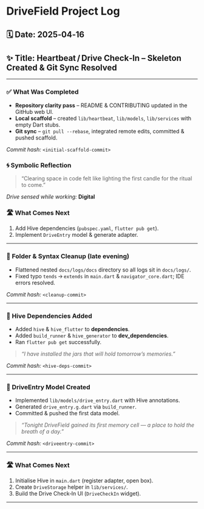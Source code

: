 # DriveField Project Log

## 🗓️ Date: 2025‑04‑16  
## ✨ Title: Heartbeat / Drive Check‑In – Skeleton Created & Git Sync Resolved
* * *

### ✅ What Was Completed
- **Repository clarity pass** – README & CONTRIBUTING updated in the GitHub web UI.  
- **Local scaffold** – created `lib/heartbeat`, `lib/models`, `lib/services` with empty Dart stubs.  
- **Git sync** – `git pull --rebase`, integrated remote edits, committed & pushed scaffold.  

*Commit hash:* `<initial‑scaffold‑commit>`

### 🌀 Symbolic Reflection
> “Clearing space in code felt like lighting the first candle for the ritual to come.”

*Drive sensed while working:* **Digital**

### 🛣️ What Comes Next
1. Add Hive dependencies (`pubspec.yaml`, `flutter pub get`).  
2. Implement `DriveEntry` model & generate adapter.

* * *

### 🔧 Folder & Syntax Cleanup (late evening)
- Flattened nested `docs/logs/docs` directory so all logs sit in `docs/logs/`.  
- Fixed typo `tends` → `extends` in `main.dart` & `navigator_core.dart`; IDE errors resolved.

*Commit hash:* `<cleanup‑commit>`

* * *

### 🌱 Hive Dependencies Added
- Added `hive` & `hive_flutter` to **dependencies**.  
- Added `build_runner` & `hive_generator` to **dev_dependencies**.  
- Ran `flutter pub get` successfully.

> *“I have installed the jars that will hold tomorrow’s memories.”*

*Commit hash:* `<hive‑deps‑commit>`

* * *

### 🧬 DriveEntry Model Created
- Implemented `lib/models/drive_entry.dart` with Hive annotations.  
- Generated `drive_entry.g.dart` via `build_runner`.  
- Committed & pushed the first data model.

> *“Tonight DriveField gained its first memory cell — a place to hold the breath of a day.”*

*Commit hash:* `<driveentry‑commit>`

* * *

### 🛣️ What Comes Next
1. Initialise Hive in `main.dart` (register adapter, open box).  
2. Create `DriveStorage` helper in `lib/services/`.  
3. Build the Drive Check‑In UI (`DriveCheckIn` widget).

* * *
